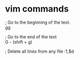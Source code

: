 # vim commands

; Go to the beginning of the text.  
gg

; Go to the end of the text   
G - (shift + g)

; Delete all lines from any file
:1,$d
